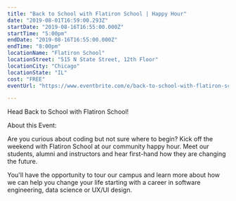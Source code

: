 ```yaml
---
title: "Back to School with Flatiron School | Happy Hour"
date: "2019-08-01T16:59:00.293Z"
startDate: "2019-08-16T16:55:00.000Z"
startTime: "5:00pm"
endDate: "2019-08-16T16:55:00.000Z"
endTime: "8:00pm"
locationName: "Flatiron School"
locationStreet: "515 N State Street, 12th Floor"
locationCity: "Chicago"
locationState: "IL"
cost: "FREE"
eventUrl: "https://www.eventbrite.com/e/back-to-school-with-flatiron-school-happy-hour-chicago-tickets-66245220237?aff=ChicagoTechEvents"

---
```


Head Back to School with Flatiron School!

About this Event:

Are you curious about coding but not sure where to begin? Kick off the weekend with Flatiron School at our community happy hour. Meet our students, alumni and instructors and hear first-hand how they are changing the future.

You'll have the opportunity to tour our campus and learn more about how we can help you change your life starting with a career in software engineering, data science or UX/UI design.


